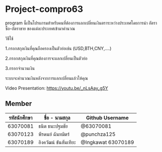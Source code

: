 # Project-compro63
program นี้เป็นโปรแกรมสำหรับคนที่ต้องการแลกเปลี่ยนเงินตราระหว่างประเทศโดยการนำ อัตราซื้อ-อัตราขาย ของแต่ละประเทศเข้ามาคำนวณ

วิธีใช้


1.กรอกสกุลเงินที่คุณถือครองเป็นตัวย่อเช่น (USD,BTH,CNY,....)

2.กรอกสกุลเงินที่คุณต้องการจะแลกเปลี่ยนเป็นตัวย่อ

3.กรอกจำนวนเงิน

ระบบจะคำนวณเงินหลังจากการแลกเปลี่ยนแล้วให้คุณ

Video Presentation: https://youtu.be/_nLsAay_g5Y


## Member
| รหัสนักศึกษา | ชื่อ - นามสกุล | Github Username |
| --- | --- | --- |
| 63070081 | ธนิต ธนะปฐมชัย | @63070081 |
| 63070123 | พีรดนย์ ฉันทมิตร์ | @punchza125 |
| 63070189 | อิงควัฒน์ ขันสันเทียะ | @Ingkawat 63070189 |
